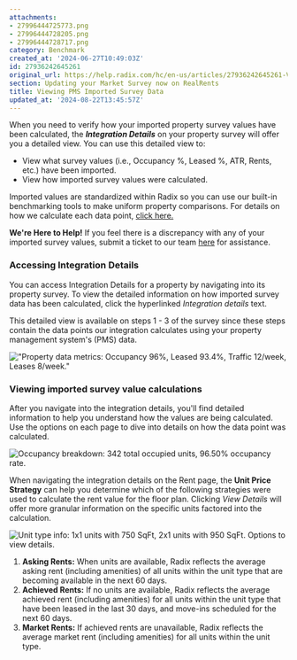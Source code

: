 ```yaml
---
attachments:
- 27996444725773.png
- 27996444728205.png
- 27996444728717.png
category: Benchmark
created_at: '2024-06-27T10:49:03Z'
id: 27936242645261
original_url: https://help.radix.com/hc/en-us/articles/27936242645261-Viewing-PMS-Imported-Survey-Data
section: Updating your Market Survey now on RealRents
title: Viewing PMS Imported Survey Data
updated_at: '2024-08-22T13:45:57Z'
---
```


When you need to verify how your imported property survey values have been calculated, the ***Integration Details*** on your property survey will offer you a detailed view. You can use this detailed view to:

* View what survey values (i.e., Occupancy %, Leased %, ATR, Rents, etc.) have been imported.
* View how imported survey values were calculated.

Imported values are standardized within Radix so you can use our built-in benchmarking tools to make uniform property comparisons. For details on how we calculate each data point, [click here.](https://help.radix.com/hc/en-us/articles/24303786708621)

**We're Here to Help!** If you feel there is a discrepancy with any of your imported survey values, submit a ticket to our team [here](https://help.radix.com/hc/en-us/requests/new) for assistance.

### Accessing Integration Details

You can access Integration Details for a property by navigating into its property survey. To view the detailed information on how imported survey data has been calculated, click the hyperlinked *Integration details* text.

This detailed view is available on steps 1 - 3 of the survey since these steps contain the data points our integration calculates using your property management system's (PMS) data.

!["Property data metrics: Occupancy 96%, Leased 93.4%, Traffic 12/week, Leases 8/week."](attachments/27996444725773.png)

### Viewing imported survey value calculations

After you navigate into the integration details, you'll find detailed information to help you understand how the values are being calculated. Use the options on each page to dive into details on how the data point was calculated.

![Occupancy breakdown: 342 total occupied units, 96.50% occupancy rate.](attachments/27996444728205.png)

When navigating the integration details on the Rent page, the **Unit Price Strategy** can help you determine which of the following strategies were used to calculate the rent value for the floor plan. Clicking *View Details* will offer more granular information on the specific units factored into the calculation.

![Unit type info: 1x1 units with 750 SqFt, 2x1 units with 950 SqFt. Options to view details.](attachments/27996444728717.png)

1. **Asking Rents:** When units are available, Radix reflects the average asking rent (including amenities) of all units within the unit type that are becoming available in the next 60 days.
2. **Achieved Rents:** If no units are available, Radix reflects the average achieved rent (including amenities) for all units within the unit type that have been leased in the last 30 days, and move-ins scheduled for the next 60 days.
3. **Market Rents:** If achieved rents are unavailable, Radix reflects the average market rent (including amenities) for all units within the unit type.